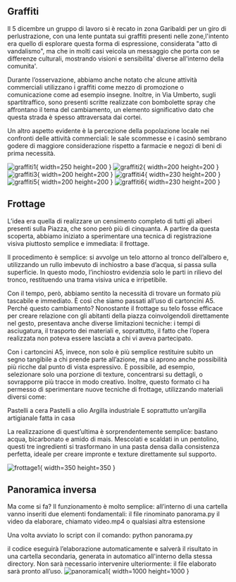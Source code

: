 ## Graffiti
Il 5 dicembre un gruppo di lavoro si è recato in zona Garibaldi per un giro di perlustrazione, con una lente puntata sui graffiti presenti nelle zone,l'intento era quello di esplorare questa forma di espressione, considerata "atto di vandalismo", ma che in molti casi veicola un messaggio che porta con se differenze culturali, mostrando visioni e sensibilita' diverse all'interno della comunita'.

Durante l’osservazione, abbiamo anche notato che alcune attività commerciali utilizzano i graffiti come mezzo di promozione o comunicazione come ad esempio insegne. Inoltre, in Via Umberto, sugli spartitraffico, sono presenti scritte realizzate con bombolette spray che affrontano il tema del cambiamento, un elemento significativo dato che questa strada è spesso attraversata dai cortei.

Un altro aspetto evidente è la percezione della popolazione locale nei confronti delle attività commerciali: le sale scommesse e i casinò sembrano godere di maggiore considerazione rispetto a farmacie e negozi di beni di prima necessità.

![graffiti1](../img/20241204_100444.jpg){ width=250 height=200 }
![graffiti2](../img/IMG_1492.jpg){ width=200 height=200 }
![graffiti3](../img/IMG_2644.jpg){ width=200 height=200 }
![graffiti4](../img/IMG_20250120_112113560_HDR.jpg){ width=230 height=200 }
![graffiti5](../img/IMG_3091.jpg){ width=200 height=200 }
![graffiti6](../img/IMG_8771.jpg){ width=230 height=200 }

## Frottage
L’idea era quella di realizzare un censimento completo di tutti gli alberi presenti sulla Piazza, che sono però più di cinquanta. A partire da questa scoperta, abbiamo iniziato a sperimentare una tecnica di registrazione visiva piuttosto semplice e immediata: il frottage.

Il procedimento è semplice: si avvolge un telo attorno al tronco dell’albero e, utilizzando un rullo imbevuto di inchiostro a base d’acqua, si passa sulla superficie. In questo modo, l’inchiostro evidenzia solo le parti in rilievo del tronco, restituendo una trama visiva unica e irripetibile.

Con il tempo, però, abbiamo sentito la necessità di trovare un formato più tascabile e immediato. È così che siamo passati all’uso di cartoncini A5. Perché questo cambiamento? Nonostante il frottage su telo fosse efficace per creare relazione con gli abitanti della piazza coinvolgendoli direttamente nel gesto, presentava anche diverse limitazioni tecniche: i tempi di asciugatura, il trasporto dei materiali e, soprattutto, il fatto che l’opera realizzata non poteva essere lasciata a chi vi aveva partecipato.

Con i cartoncini A5, invece, non solo è più semplice restituire subito un segno tangibile a chi prende parte all’azione, ma si aprono anche possibilità più ricche dal punto di vista espressivo. È possibile, ad esempio, selezionare solo una porzione di texture, concentrarsi su dettagli, o sovrapporre più tracce in modo creativo. Inoltre, questo formato ci ha permesso di sperimentare nuove tecniche di frottage, utilizzando materiali diversi come:

Pastelli a cera
Pastelli a olio
Argilla industriale
E soprattutto un’argilla artigianale fatta in casa

La realizzazione di quest’ultima è sorprendentemente semplice: bastano acqua, bicarbonato e amido di mais. Mescolati e scaldati in un pentolino, questi tre ingredienti si trasformano in una pasta densa dalla consistenza perfetta, ideale per creare impronte e texture direttamente sul supporto.

![frottage1](../img/FRUTT3.jpg){ width=350 height=350 }

## Panoramica inversa
Ma come si fa? Il funzionamento è molto semplice: all’interno di una cartella vanno inseriti due elementi fondamentali:
il file rinominato panorama.py 
il video da elaborare, chiamato video.mp4 o qualsiasi altra estensione

Una volta avviato lo script con il comando:
python panorama.py

il codice eseguirà l’elaborazione automaticamente e salverà il risultato in una cartella secondaria, generata in automatico all'interno della stessa directory. Non sarà necessario intervenire ulteriormente: il file elaborato sarà pronto all’uso.
![panoramica1](../img/FRUTT7.jpg){ width=1000 height=1000 }


